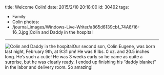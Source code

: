 title: Welcome Colin!
date: 2015/2/10 20:18:00
id: 30492
tags:
- Family
- Colin
photos:
- /journal_images/Windows-Live-Writer/a865d6139cbf_74A8/16-16_3.jpg|Colin and Daddy in the hospital
---
![Colin and Daddy in the hospital](http://www.s-church.net/journal_images/Windows-Live-Writer/a865d6139cbf_74A8/16-16_3.jpg "Colin and Daddy in the hospital")Our second son, Colin Eugene, was born last night, February 9th, at 9:31 pm! He was 8 lbs. 0 oz. and 20.5 inches long. He’s such a cutie! He was 3 weeks early so he came as quite a surprise, but he was clearly ready. I ended up finishing his “daddy blanket” in the labor and delivery room. So amazing!